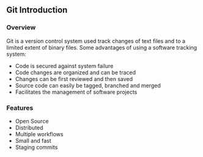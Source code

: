 ## Git Introduction

### Overview

Git is a version control system used track changes of text files and to a 
limited extent of binary files. Some advantages of using a software tracking 
system:

- Code is secured against system failure
- Code changes are organized and can be traced
- Changes can be first reviewed and then saved
- Source code can easily be tagged, branched and merged
- Facilitates the management of software projects

### Features

- Open Source
- Distributed
- Multiple workflows
- Small and fast
- Staging commits